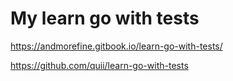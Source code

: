 # My learn go with tests

https://andmorefine.gitbook.io/learn-go-with-tests/

https://github.com/quii/learn-go-with-tests

